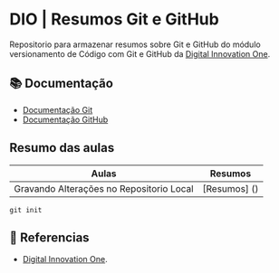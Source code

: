# DIO | Resumos Git e GitHub

Repositorio para armazenar resumos sobre Git e GitHub do módulo versionamento de Código com Git e GitHub da [Digital Innovation One](https://web.dio.me/).

## 📚 Documentação
- [Documentação Git](https://git-scm.com/doc)
- [Documentação GitHub](htps://docs.github.com/)

## Resumo das aulas
| Aulas | Resumos |
|--------|--------|
| Gravando Alterações no Repositorio Local | [Resumos] () |

```
git init
```

## 🔎 Referencias 

- [Digital Innovation One]().
